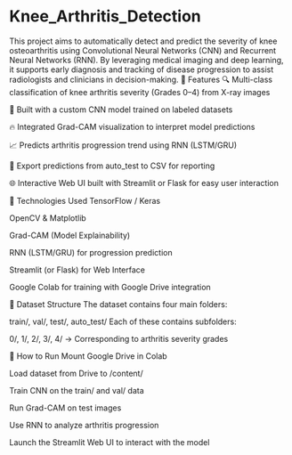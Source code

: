 # Knee_Arthritis_Detection
This project aims to automatically detect and predict the severity of knee osteoarthritis using Convolutional Neural Networks (CNN) and Recurrent Neural Networks (RNN). By leveraging medical imaging and deep learning, it supports early diagnosis and tracking of disease progression to assist radiologists and clinicians in decision-making.
📌 Features
🔍 Multi-class classification of knee arthritis severity (Grades 0–4) from X-ray images

🎯 Built with a custom CNN model trained on labeled datasets

🔥 Integrated Grad-CAM visualization to interpret model predictions

📈 Predicts arthritis progression trend using RNN (LSTM/GRU)

📂 Export predictions from auto_test to CSV for reporting

🌐 Interactive Web UI built with Streamlit or Flask for easy user interaction

🧠 Technologies Used
TensorFlow / Keras

OpenCV & Matplotlib

Grad-CAM (Model Explainability)

RNN (LSTM/GRU) for progression prediction

Streamlit (or Flask) for Web Interface

Google Colab for training with Google Drive integration

📁 Dataset Structure
The dataset contains four main folders:

train/, val/, test/, auto_test/
Each of these contains subfolders:

0/, 1/, 2/, 3/, 4/ → Corresponding to arthritis severity grades

🚀 How to Run
Mount Google Drive in Colab

Load dataset from Drive to /content/

Train CNN on the train/ and val/ data

Run Grad-CAM on test images

Use RNN to analyze arthritis progression

Launch the Streamlit Web UI to interact with the model

